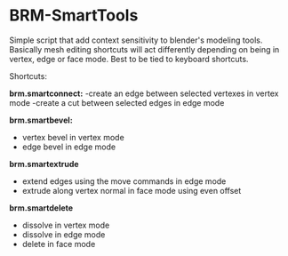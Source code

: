 # BRM-SmartTools
Simple script that add context sensitivity to blender's modeling tools. Basically mesh editing shortcuts will act differently depending on being in vertex, edge or face mode. Best to be tied to keyboard shortcuts.

Shortcuts:

**brm.smartconnect:**
-create an edge between selected vertexes in vertex mode
-create a cut between selected edges in edge mode

**brm.smartbevel:**
- vertex bevel in vertex mode
- edge bevel in edge mode

**brm.smartextrude**
- extend edges using the move commands in edge mode
- extrude along vertex normal in face mode using even offset

**brm.smartdelete**
- dissolve in vertex mode
- dissolve in edge mode
- delete in face mode
